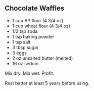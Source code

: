 ## Chocolate Waffles

* 1 cup AP flour (4 3/4 oz)
* 1 cup wheat flour (4 3/4 oz)
* 1/2 tsp soda
* 1 tsp baking powder
* 1 tsp salt
* 3 tbsp sugar
* 3 eggs
* 2 oz unsalted butter (melted)
* 16 oz serloin

Mix dry.  Mix wet.  Profit.

Rest batter at least 5 years before using.
